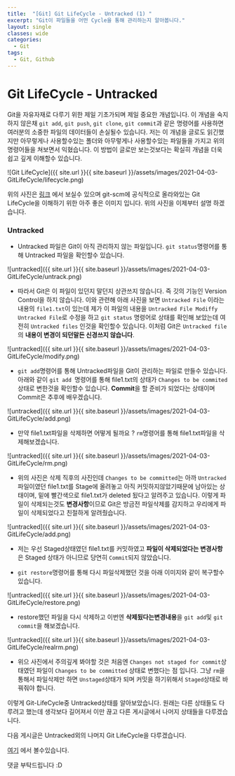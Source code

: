 ```yaml
---
title:  "[Git] Git LifeCycle - Untracked (1) "
excerpt: "Git이 파일들을 어떤 Cycle을 통해 관리하는지 알아봅니다."
layout: single
classes: wide
categories:
  - Git
tags:
  - Git, Github
---
```


# Git LifeCycle - Untracked
Git을 자유자재로 다루기 위한 제일 기초가되며 제일 중요한 개념입니다. 이 개념을 숙지하지 않은채 `git add`, `git push`, `git clone`, `git commit`과 같은 명령어를 사용하면 여러분의 소중한 파일의 데이터들이 손실될수 있습니다. 저는 이 개념을 글로도 읽긴했지만 아무렇게나 사용할수있는 폴더와 아무렇게나 사용할수있는 파일들을 가지고 위의 명령어들을 쳐보면서 익혔습니다. 이 방법이 글로만 보는것보다는 확실히 개념을 더욱 쉽고 깊게 이해할수 있습니다.

![Git LifeCycle]({{ site.url }}{{ site.baseurl }}/assets/images/2021-04-03-GitLifeCycle/lifecycle.png)

위의 사진은 [링크](https://git-scm.com/book/en/v2/Git-Basics-Recording-Changes-to-the-Repository) 에서 보실수 있으며 git-scm에 공식적으로 올라와있는 Git LifeCycle을 이해하기 위한 아주 좋은 이미지 입니다. 위의 사진을 이제부터 설명 하겠습니다.

### Untracked
- Untracked 파일은 Git이 아직 관리하지 않는 파일입니다. `git status`명령어를 통해 Untracked 파일을 확인할수 있습니다.
  
![untracked]({{ site.url }}{{ site.baseurl }}/assets/images/2021-04-03-GitLifeCycle/untrack.png)

- 따라서 Git은 이 파일이 있던지 말던지 상관쓰지 않습니다. 즉 깃의 기능인 Version Control을 하지 않습니다. 이와 관련해 아래 사진을 보면 `Untracked File` 이라는 내용의 `file1.txt`이 있는데 제가 이 파일의 내용을 `Untracked File Modiffy Untracked File`로 수정을 하고 `git status` 명령어로 상태를 확인해 보았는데 여전히 `Untracked files` 인것을 확인할수 있습니다. 이처럼 Git은 `Untracked file`의 **내용이 변경이 되던말든 신경쓰지 않습니다**.

![untracked]({{ site.url }}{{ site.baseurl }}/assets/images/2021-04-03-GitLifeCycle/modify.png)

- `git add`명령어를 통해 Untracked파일을 Git이 관리하는 파일로 만들수 있습니다. 아래와 같이 `git add `명령어를 통해 file1.txt의 상태가 `Changes to be commited` 상태로 변한것을 확인할수 있습니다. **Commit**을 할 준비가 되었다는 상태이며 Commit은 추후에 배우겠습니다.
  
![untracked]({{ site.url }}{{ site.baseurl }}/assets/images/2021-04-03-GitLifeCycle/add.png)

- 만약 file1.txt파일을 삭제하면 어떻게 될까요 ? `rm`명령어를 통해 file1.txt파일을 삭제해보겠습니다.

![untracked]({{ site.url }}{{ site.baseurl }}/assets/images/2021-04-03-GitLifeCycle/rm.png)

- 위의 사진은 삭제 직후의 사진인데 `Changes to be committed`는 아까 `Untracked`파일이였던 file1.txt를 Stage에 올려놓고 아직 커밋하지않았기때문에 남아있는 상태이며, 밑에 빨간색으로 file1.txt가 deleted 됬다고 알려주고 있습니다. 이렇게 파일이 삭제되는것도 **변경사항**이므로 Git은 방금전 파일삭제를 감지하고 우리에게 파일이 삭제되었다고 친절하게 알려줬습니다.

![untracked]({{ site.url }}{{ site.baseurl }}/assets/images/2021-04-03-GitLifeCycle/add.png)

- 저는 우선 Staged상태였던 file1.txt를 커밋하였고 **파일이 삭제되었다는 변경사항**은 Staged 상태가 아니므로 당연히 `Commit`되지 않았습니다.

- `git restore`명령어를 통해 다시 파일삭제했던 것을 아래 이미지와 같이 복구할수 있습니다.

![untracked]({{ site.url }}{{ site.baseurl }}/assets/images/2021-04-03-GitLifeCycle/restore.png)

- restore했던 파일을 다시 삭제하고 이번엔 **삭제됬다는변경내용**을 `git add`및 `git commit`을 해보겠습니다.

![untracked]({{ site.url }}{{ site.baseurl }}/assets/images/2021-04-03-GitLifeCycle/realrm.png)

- 위으 사진에서 주의깊게 봐야할 것은 처음엔 `Changes not staged for commit`상태였던 파일이 `Changes to be committed` 상태로 변했다는 점 입니다. 그냥 `rm`을 통해서 파일삭제만 하면 `Unstaged`상태가 되며 커밋을 하기위해서 `Staged`상태로 바꿔줘야 합니다.

이렇게 Git-LifeCycle중 Untracked상태를 알아보았습니다. 원래는 다른 상태들도 다루려고 했는데 생각보다 길어져서 이만 끊고 다른 게시글에서 나머지 상태들을 다루겠습니다.

다음 게시글은 Untracked외의 나머지 Git LifeCycle을 다루겠습니다.

[여기](https://wonderfulhuman.github.io/git/Git-LifeCycle/) 에서 볼수있습니다.

댓글 부탁드립니다 :D